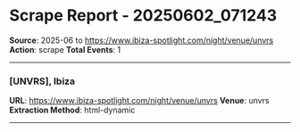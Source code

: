 # Scrape Report - 20250602_071243
**Source**: 2025-06 to https://www.ibiza-spotlight.com/night/venue/unvrs
**Action**: scrape
**Total Events**: 1

---

### [UNVRS], Ibiza
**URL**: https://www.ibiza-spotlight.com/night/venue/unvrs
**Venue**: unvrs
**Extraction Method**: html-dynamic

---

